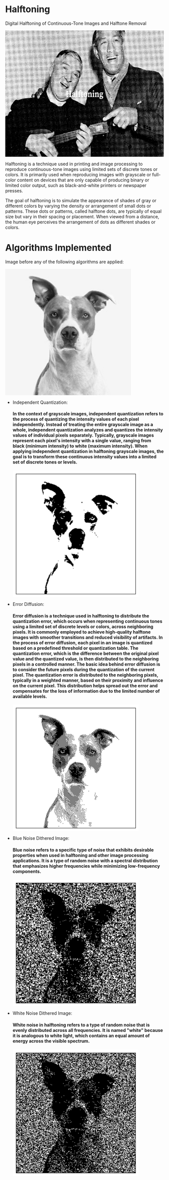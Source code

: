 # Halftoning
Digital Halftoning of Continuous-Tone Images and Halftone Removal



<img src="https://github.com/Rhidz/Halftoning/blob/main/Halftoning.png" align="center"
     width="600" height="400">
     


Halftoning is a technique used in printing and image processing to reproduce continuous-tone images using limited sets of discrete tones or colors. It is primarily used when reproducing images with grayscale or full-color content on devices that are only capable of producing binary or limited color output, such as black-and-white printers or newspaper presses.

The goal of halftoning is to simulate the appearance of shades of gray or different colors by varying the density or arrangement of small dots or patterns. These dots or patterns, called halftone dots, are typically of equal size but vary in their spacing or placement. When viewed from a distance, the human eye perceives the arrangement of dots as different shades or colors.

# Algorithms Implemented

Image before any of the following algorithms are applied:

<img src="https://github.com/Rhidz/Halftoning/blob/main/dog.jpg" align="center"
     width="400" height="400">

* Independent Quantization:
   
  #### In the context of grayscale images, independent quantization refers to the process of quantizing the intensity values of each pixel independently. Instead of treating the entire grayscale image as a whole, independent quantization analyzes and quantizes the intensity values of individual pixels separately. Typically, grayscale images represent each pixel's intensity with a single value, ranging from black (minimum intensity) to white (maximum intensity). When applying independent quantization in halftoning grayscale images, the goal is to transform these continuous intensity values into a limited set of discrete tones or levels.

  <img src="https://github.com/Rhidz/Halftoning/blob/main/dod_iq.png" align="center"
     width="400" height="400">

* Error Diffusion:

  #### Error diffusion is a technique used in halftoning to distribute the quantization error, which occurs when representing continuous tones using a limited set of discrete levels or colors, across neighboring pixels. It is commonly employed to achieve high-quality halftone images with smoother transitions and reduced visibility of artifacts. In the process of error diffusion, each pixel in an image is quantized based on a predefined threshold or quantization table. The quantization error, which is the difference between the original pixel value and the quantized value, is then distributed to the neighboring pixels in a controlled manner. The basic idea behind error diffusion is to consider the future pixels during the quantization of the current pixel. The quantization error is distributed to the neighboring pixels, typically in a weighted manner, based on their proximity and influence on the current pixel. This distribution helps spread out the error and compensates for the loss of information due to the limited number of available levels.

  <img src="https://github.com/Rhidz/Halftoning/blob/main/dog_ed.png" align="center"
     width="400" height="400">

* Blue Noise Dithered Image:

  #### Blue noise refers to a specific type of noise that exhibits desirable properties when used in halftoning and other image processing applications. It is a type of random noise with a spectral distribution that emphasizes higher frequencies while minimizing low-frequency components.

  <img src="https://github.com/Rhidz/Halftoning/blob/main/blue.png" align="center"
     width="400" height="400">

* White Noise Dithered Image:

    #### White noise in halftoning refers to a type of random noise that is evenly distributed across all frequencies. It is named "white" because it is analogous to white light, which contains an equal amount of energy across the visible spectrum.

  <img src="https://github.com/Rhidz/Halftoning/blob/main/white.png" align="center"
     width="400" height="400">

  
